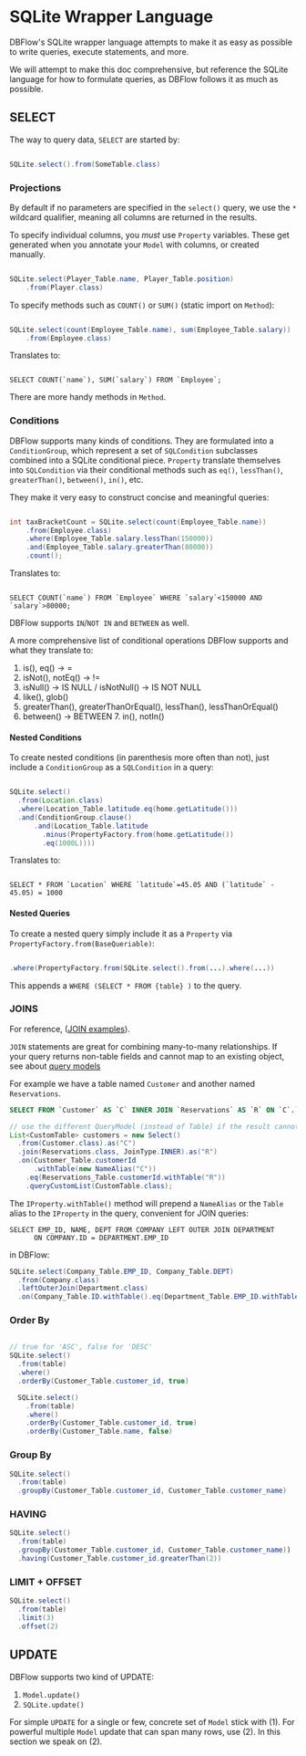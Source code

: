 # SQLite Wrapper Language

DBFlow's SQLite wrapper language attempts to make it as easy as possible to
write queries, execute statements, and more.

We will attempt to make this doc comprehensive, but reference the SQLite language
for how to formulate queries, as DBFlow follows it as much as possible.

## SELECT

The way to query data, `SELECT` are started by:

```java

SQLite.select().from(SomeTable.class)

```

### Projections

By default if no parameters are specified in the `select()` query, we use the `*` wildcard qualifier,
meaning all columns are returned in the results.

To specify individual columns, you _must_ use `Property` variables.
These get generated when you annotate your `Model` with columns, or created manually.

```java

SQLite.select(Player_Table.name, Player_Table.position)
    .from(Player.class)

```

To specify methods such as `COUNT()` or `SUM()` (static import on `Method`):


```java

SQLite.select(count(Employee_Table.name), sum(Employee_Table.salary))
    .from(Employee.class)

```

Translates to:

```sqlite

SELECT COUNT(`name`), SUM(`salary`) FROM `Employee`;

```

There are more handy methods in `Method`.

### Conditions

DBFlow supports many kinds of conditions. They are formulated into a `ConditionGroup`,
which represent a set of `SQLCondition` subclasses combined into a SQLite conditional piece.
`Property` translate themselves into `SQLCondition` via their conditional methods such as
`eq()`, `lessThan()`, `greaterThan()`, `between()`, `in()`, etc.

They make it very easy to construct concise and meaningful queries:

```java

int taxBracketCount = SQLite.select(count(Employee_Table.name))
    .from(Employee.class)
    .where(Employee_Table.salary.lessThan(150000))
    .and(Employee_Table.salary.greaterThan(80000))
    .count();

```

Translates to:

```sqlite

SELECT COUNT(`name`) FROM `Employee` WHERE `salary`<150000 AND `salary`>80000;

```

DBFlow supports `IN`/`NOT IN` and `BETWEEN` as well.

A more comprehensive list of conditional operations DBFlow supports and what they translate to:

  1. is(), eq() -> =
  2. isNot(), notEq() -> !=
  3. isNull() -> IS NULL / isNotNull() -> IS NOT NULL
  4. like(), glob()
  5. greaterThan(), greaterThanOrEqual(), lessThan(), lessThanOrEqual()
  6. between() -> BETWEEN 7. in(), notIn()

#### Nested Conditions

To create nested conditions (in parenthesis more often than not), just include
a `ConditionGroup` as a `SQLCondition` in a query:


```java

SQLite.select()
  .from(Location.class)
  .where(Location_Table.latitude.eq(home.getLatitude()))
  .and(ConditionGroup.clause()
      .and(Location_Table.latitude
        .minus(PropertyFactory.from(home.getLatitude())
        .eq(1000L))))

```

Translates to:

```sqlite

SELECT * FROM `Location` WHERE `latitude`=45.05 AND (`latitude` - 45.05) = 1000

```

#### Nested Queries

To create a nested query simply include it as a `Property` via `PropertyFactory.from(BaseQueriable)`:

```java

.where(PropertyFactory.from(SQLite.select().from(...).where(...))

```

This appends a `WHERE (SELECT * FROM {table} )` to the query.

### JOINS

For reference, ([JOIN examples](http://www.tutorialspoint.com/sqlite/sqlite_using_joins.htm)).

`JOIN` statements are great for combining many-to-many relationships.
If your query returns non-table fields and cannot map to an existing object,
see about [query models](usage/QueryModels.md)

For example we have a table named `Customer` and another named `Reservations`.

```SQL
SELECT FROM `Customer` AS `C` INNER JOIN `Reservations` AS `R` ON `C`.`customerId`=`R`.`customerId`
```

```java
// use the different QueryModel (instead of Table) if the result cannot be applied to existing Model classes.
List<CustomTable> customers = new Select()   
  .from(Customer.class).as("C")   
  .join(Reservations.class, JoinType.INNER).as("R")    
  .on(Customer_Table.customerId
      .withTable(new NameAlias("C"))
    .eq(Reservations_Table.customerId.withTable("R"))
    .queryCustomList(CustomTable.class);
```

The `IProperty.withTable()` method will prepend a `NameAlias` or the `Table` alias  to the `IProperty` in the query, convenient for JOIN queries:

```sqlite
SELECT EMP_ID, NAME, DEPT FROM COMPANY LEFT OUTER JOIN DEPARTMENT
      ON COMPANY.ID = DEPARTMENT.EMP_ID
```

in DBFlow:

```java
SQLite.select(Company_Table.EMP_ID, Company_Table.DEPT)
  .from(Company.class)
  .leftOuterJoin(Department.class)
  .on(Company_Table.ID.withTable().eq(Department_Table.EMP_ID.withTable()))
```

### Order By

```java

// true for 'ASC', false for 'DESC'
SQLite.select()
  .from(table)
  .where()
  .orderBy(Customer_Table.customer_id, true)

  SQLite.select()
    .from(table)
    .where()
    .orderBy(Customer_Table.customer_id, true)
    .orderBy(Customer_Table.name, false)
```

### Group By

```java
SQLite.select()
  .from(table)
  .groupBy(Customer_Table.customer_id, Customer_Table.customer_name)
```

### HAVING

```java
SQLite.select()
  .from(table)
  .groupBy(Customer_Table.customer_id, Customer_Table.customer_name))
  .having(Customer_Table.customer_id.greaterThan(2))
```

### LIMIT + OFFSET

```java
SQLite.select()
  .from(table)
  .limit(3)
  .offset(2)
```

## UPDATE

DBFlow supports two kind of UPDATE:
  1. `Model.update()`
  2. `SQLite.update()`

For simple `UPDATE` for a single or few, concrete set of `Model` stick with (1).
For powerful multiple `Model` update that can span many rows, use (2). In this
section we speak on (2).
